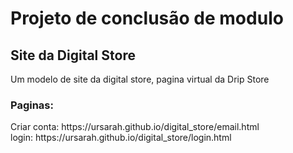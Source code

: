 <h1>Projeto de conclusão de modulo</h1>
<h2>Site da Digital Store</h2>
<p>Um modelo de site da digital store, pagina virtual da Drip Store</p>
<h3>Paginas:</h3>
Criar conta: https://ursarah.github.io/digital_store/email.html
<br>login: https://ursarah.github.io/digital_store/login.html
